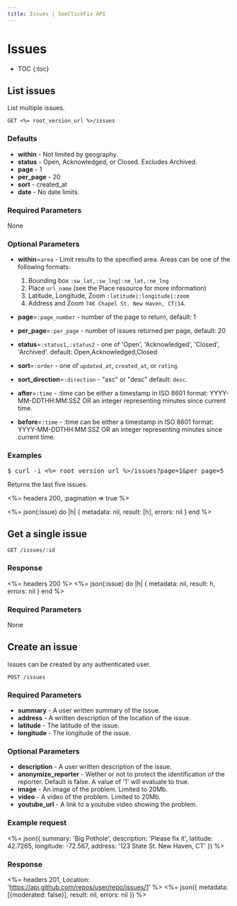 ```yaml
---
title: Issues | SeeClickFix API
---
```


# Issues

* TOC
{:toc}

## List issues

List multiple issues.

    GET <%= root_version_url %>/issues

### Defaults

* **within** - Not limited by geography.
* **status** - Open, Acknowledged, or Closed. Excludes Archived.
* **page** - 1
* **per_page** - 20
* **sort** - created_at
* **date** - No date limits.

### Required Parameters

None

### Optional Parameters

* **within**=`area` - Limit results to the specified area. Areas can be one of the following formats: 

    1. Bounding box `:sw_lat,:sw_lng|:ne_lat,:ne_lng` 
    2. Place `url_name` (see the Place resource for more information)
    3. Latitude, Longitude, Zoom `:latitude|:longitude|:zoom` 
    4. Address and Zoom `746 Chapel St. New Haven, CT|14`.

* **page**=`:page_number` - number of the page to return, default: 1

* **per_page**=`:per_page` - number of issues returned per page, default: 20

* **status**=`:status1,:status2` - one of 'Open', 'Acknowledged', 'Closed', 'Archived'. default: Open,Acknowledged,Closed

* **sort**=`:order` - one of `updated_at`, `created_at`, or `rating`.

* **sort_direction**=`:direction` - "asc" or "desc" default: `desc`.

* **after**=`:time` - :time can be either a timestamp in ISO 8601 format: YYYY-MM-DDTHH:MM:SSZ OR an integer representing minutes since current time.

* **before**=`:time` - :time can be either a timestamp in ISO 8601 format: YYYY-MM-DDTHH:MM:SSZ OR an integer representing minutes since current time.


### Examples

<pre class="terminal">
$ curl -i <%= root_version_url %>/issues?page=1&per_page=5
</pre>

Returns the last five issues.

<%= headers 200, :pagination => true %>

<%= 
  json(:issue) do |h| 
    { metadata: nil,
      result: [h],
      errors: nil
    }
  end 
%>

## Get a single issue

    GET /issues/:id

### Response

<%= headers 200 %>
<%= 
  json(:issue) do |h| 
    { metadata: nil,
      result: h,
      errors: nil
    }
  end 
%>

### Required Parameters

None

## Create an issue

Issues can be created by any authenticated user.

    POST /issues

### Required Parameters

* **summary** - A user written summary of the issue.
* **address** - A written description of the location of the issue.
* **latitude** - The latitude of the issue.
* **longitude** - The longitude of the issue.


### Optional Parameters

* **description** - A user written description of the issue. 
* **anonymize_reporter** - Wether or not to protect the identification of the reporter. Default is false. A value of '1' will evaluate to true.
* **image** - An image of the problem. Limited to 20Mb.
* **video** - A video of the problem. Limited to 20Mb.
* **youtube_url** - A link to a youtube video showing the problem.

### Example request

<%= 
 json({ 
   summary: 'Big Pothole',
   description: 'Please fix it',
   latitude: 42.7265,
   longitude: -72.567,
   address: '123 State St. New Haven, CT'
 })
%>

### Response

<%= headers 201,
    Location: 'https://api.github.com/repos/user/repo/issues/1' %>
<%= 
 json({ 
   metadata: [{moderated: false}],
   result: nil,
   errors: nil
 })
%>
